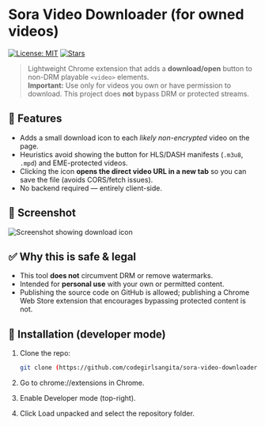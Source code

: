 # Sora Video Downloader (for owned videos)

[![License: MIT](https://img.shields.io/badge/license-MIT-blue.svg)](LICENSE)
[![Stars](https://img.shields.io/github/stars/<USERNAME>/<REPO>?style=social)](https://github.com/codegirlsangita/sora-video-downloader-extenstion/)

> Lightweight Chrome extension that adds a **download/open** button to non-DRM playable `<video>` elements.  
> **Important:** Use only for videos you own or have permission to download. This project does **not** bypass DRM or protected streams.

## 🚀 Features
- Adds a small download icon to each *likely non-encrypted* video on the page.
- Heuristics avoid showing the button for HLS/DASH manifests (`.m3u8`, `.mpd`) and EME-protected videos.
- Clicking the icon **opens the direct video URL in a new tab** so you can save the file (avoids CORS/fetch issues).
- No backend required — entirely client-side.

## 📸 Screenshot
![Screenshot showing download icon](https://ik.imagekit.io/qsj9rwkvv/Screenshot%202025-10-19%20at%2010.07.22%E2%80%AFAM.png?updatedAt=1760848881602)

## ✅ Why this is safe & legal
- This tool **does not** circumvent DRM or remove watermarks.
- Intended for **personal use** with your own or permitted content.
- Publishing the source code on GitHub is allowed; publishing a Chrome Web Store extension that encourages bypassing protected content is not.

## 🔧 Installation (developer mode)
1. Clone the repo:
   ```bash
   git clone (https://github.com/codegirlsangita/sora-video-downloader-extenstion)
2. Go to chrome://extensions in Chrome.

3. Enable Developer mode (top-right).

4. Click Load unpacked and select the repository folder.
